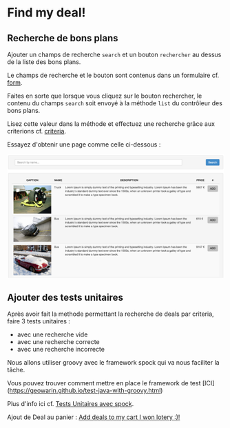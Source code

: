 # Find my deal!

## Recherche de bons plans

Ajouter un champs de recherche <code>search</code> et un bouton <code>rechercher</code> au dessus de la liste des bons plans.

Le champs de recherche et le bouton sont contenus dans un formulaire cf. [form](http://docs.grails.org/3.2.11/ref/Tags/form.html).

Faites en sorte que lorsque vous cliquez sur le bouton rechercher, le contenu du champs <code>search</code> soit envoyé à la méthode <code>list</code> du contrôleur des bons plans.

Lisez cette valeur dans la méthode et effectuez une recherche grâce aux criterions cf. [criteria](http://docs.grails.org/3.3.2/ref/Domain%20Classes/createCriteria.html).

Essayez d'obtenir une page comme celle ci-dessous :

![Alt text](https://github.com/larpomatic/larpo-deals/blob/master/hands-on/img/deal_list_criteria.png)

## Ajouter des tests unitaires

Après avoir fait la methode permettant la recherche de deals par criteria, faire 3 tests unitaires :
- avec une recherche vide
- avec une recherche correcte
- avec une recherche incorrecte

Nous allons utiliser groovy avec le framework spock qui va nous faciliter la tâche.

Vous pouvez trouver comment mettre en place le framework de test [ICI] (https://geowarin.github.io/test-java-with-groovy.html)

Plus d'info ici cf. [Tests Unitaires avec spock](http://spockframework.org/spock/docs/1.1/index.html).

Ajout de Deal au panier : [Add deals to my cart I won lotery :)!](p4.md)

